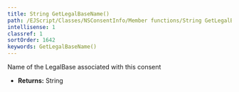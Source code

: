 ```yaml
---
title: String GetLegalBaseName()
path: /EJScript/Classes/NSConsentInfo/Member functions/String GetLegalBaseName()
intellisense: 1
classref: 1
sortOrder: 1642
keywords: GetLegalBaseName()
---
```



Name of the LegalBase associated with this consent



* **Returns:** String


